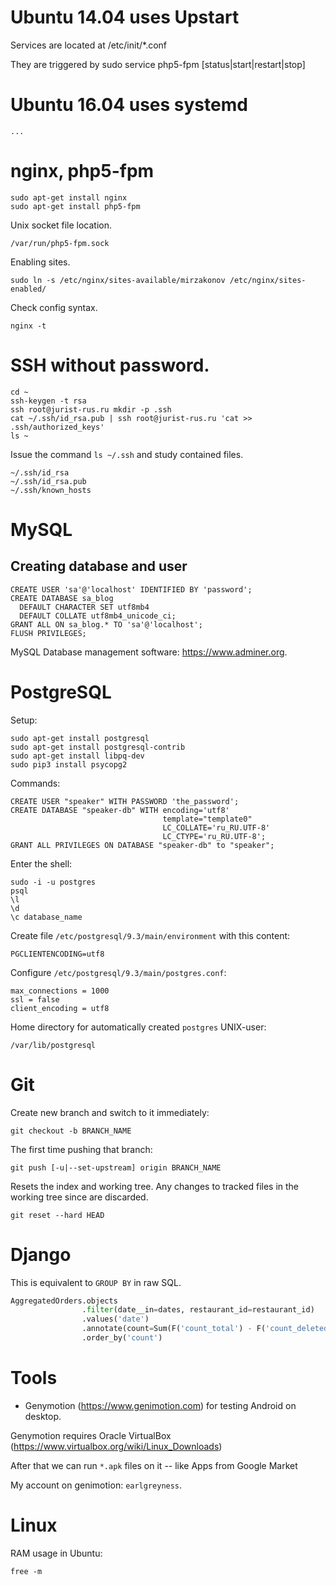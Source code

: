 # Ubuntu 14.04 uses Upstart

Services are located at
    /etc/init/*.conf

They are triggered by
    sudo service php5-fpm [status|start|restart|stop]

# Ubuntu 16.04 uses systemd

    ...

# nginx, php5-fpm

    sudo apt-get install nginx
    sudo apt-get install php5-fpm

Unix socket file location.

    /var/run/php5-fpm.sock

Enabling sites.

    sudo ln -s /etc/nginx/sites-available/mirzakonov /etc/nginx/sites-enabled/

Check config syntax.

    nginx -t


# SSH without password.

    cd ~
    ssh-keygen -t rsa
    ssh root@jurist-rus.ru mkdir -p .ssh
    cat ~/.ssh/id_rsa.pub | ssh root@jurist-rus.ru 'cat >> .ssh/authorized_keys'
    ls ~

Issue the command `ls ~/.ssh` and study contained files.

    ~/.ssh/id_rsa
    ~/.ssh/id_rsa.pub
    ~/.ssh/known_hosts


# MySQL

## Creating database and user

    CREATE USER 'sa'@'localhost' IDENTIFIED BY 'password';
    CREATE DATABASE sa_blog
      DEFAULT CHARACTER SET utf8mb4
      DEFAULT COLLATE utf8mb4_unicode_ci;
    GRANT ALL ON sa_blog.* TO 'sa'@'localhost';
    FLUSH PRIVILEGES;

MySQL Database management software: https://www.adminer.org.


# PostgreSQL

Setup:

    sudo apt-get install postgresql
    sudo apt-get install postgresql-contrib
    sudo apt-get install libpq-dev
    sudo pip3 install psycopg2

Commands:

    CREATE USER "speaker" WITH PASSWORD 'the_password';
    CREATE DATABASE "speaker-db" WITH encoding='utf8'
                                      template="template0"
                                      LC_COLLATE='ru_RU.UTF-8'
                                      LC_CTYPE='ru_RU.UTF-8';
    GRANT ALL PRIVILEGES ON DATABASE "speaker-db" to "speaker";

Enter the shell:

    sudo -i -u postgres
    psql
    \l
    \d
    \c database_name

Create file `/etc/postgresql/9.3/main/environment` with this content:

    PGCLIENTENCODING=utf8

Configure `/etc/postgresql/9.3/main/postgres.conf`:

    max_connections = 1000
    ssl = false
    client_encoding = utf8

Home directory for automatically created `postgres` UNIX-user:

    /var/lib/postgresql


# Git

Create new branch and switch to it immediately:

    git checkout -b BRANCH_NAME

The first time pushing that branch:

    git push [-u|--set-upstream] origin BRANCH_NAME

Resets the index and working tree. Any changes to tracked files in the working tree since <commit> are discarded.

    git reset --hard HEAD

# Django

This is equivalent to `GROUP BY` in raw SQL.

```python
AggregatedOrders.objects
                .filter(date__in=dates, restaurant_id=restaurant_id)
                .values('date')
                .annotate(count=Sum(F('count_total') - F('count_deleted')))
                .order_by('count')
```

# Tools

* Genymotion (https://www.genimotion.com) for testing Android on desktop.

Genymotion requires Oracle VirtualBox (https://www.virtualbox.org/wiki/Linux_Downloads)

After that we can run `*.apk` files on it -- like Apps from Google Market

My account on genimotion: `earlgreyness`.

# Linux

RAM usage in Ubuntu:

    free -m

